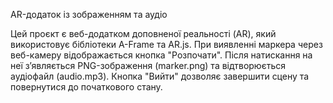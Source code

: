 AR-додаток із зображенням та аудіо

Цей проєкт є веб-додатком доповненої реальності (AR), який використовує бібліотеки A-Frame та AR.js. При виявленні маркера через веб-камеру відображається кнопка "Розпочати". Після натискання на неї з’являється PNG-зображення (marker.png) та відтворюється аудіофайл (audio.mp3). Кнопка "Вийти" дозволяє завершити сцену та повернутися до початкового стану.
